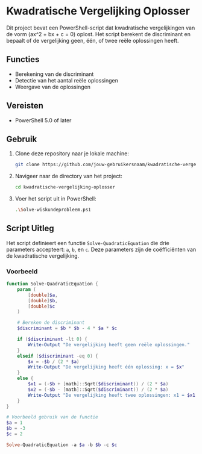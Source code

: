 # Kwadratische Vergelijking Oplosser

Dit project bevat een PowerShell-script dat kwadratische vergelijkingen van de vorm \(ax^2 + bx + c = 0\) oplost. Het script berekent de discriminant en bepaalt of de vergelijking geen, één, of twee reële oplossingen heeft.

## Functies

- Berekening van de discriminant
- Detectie van het aantal reële oplossingen
- Weergave van de oplossingen

## Vereisten

- PowerShell 5.0 of later

## Gebruik

1. Clone deze repository naar je lokale machine:
    ```sh
    git clone https://github.com/jouw-gebruikersnaam/kwadratische-vergelijking-oplosser.git
    ```

2. Navigeer naar de directory van het project:
    ```sh
    cd kwadratische-vergelijking-oplosser
    ```

3. Voer het script uit in PowerShell:
    ```sh
    .\Solve-wiskundeprobleem.ps1
    ```

## Script Uitleg

Het script definieert een functie `Solve-QuadraticEquation` die drie parameters accepteert: `a`, `b`, en `c`. Deze parameters zijn de coëfficiënten van de kwadratische vergelijking.

### Voorbeeld

```powershell
function Solve-QuadraticEquation {
    param (
        [double]$a,
        [double]$b,
        [double]$c
    )

    # Bereken de discriminant
    $discriminant = $b * $b - 4 * $a * $c

    if ($discriminant -lt 0) {
        Write-Output "De vergelijking heeft geen reële oplossingen."
    }
    elseif ($discriminant -eq 0) {
        $x = -$b / (2 * $a)
        Write-Output "De vergelijking heeft één oplossing: x = $x"
    }
    else {
        $x1 = (-$b + [math]::Sqrt($discriminant)) / (2 * $a)
        $x2 = (-$b - [math]::Sqrt($discriminant)) / (2 * $a)
        Write-Output "De vergelijking heeft twee oplossingen: x1 = $x1 en x2 = $x2"
    }
}

# Voorbeeld gebruik van de functie
$a = 1
$b = -3
$c = 2

Solve-QuadraticEquation -a $a -b $b -c $c
